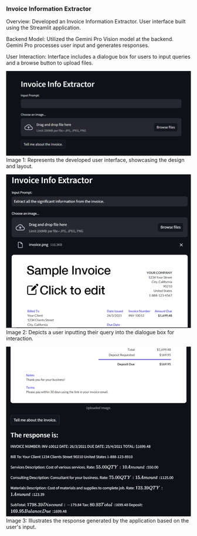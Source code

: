 ### Invoice Information Extractor

Overview:
Developed an Invoice Information Extractor.
User interface built using the Streamlit application.

Backend Model:
Utilized the Gemini Pro Vision model at the backend.
Gemini Pro processes user input and generates responses.

User Interaction:
Interface includes a dialogue box for users to input queries and a browse button to upload files.

![User Interface](https://github.com/Harshita1195/InvoiceInfoExtractor/blob/main/images/user_interface.PNG)
Image 1: Represents the developed user interface, showcasing the design and layout.

![Input Prompt](https://github.com/Harshita1195/InvoiceInfoExtractor/blob/main/images/input.PNG)
Image 2: Depicts a user inputting their query into the dialogue box for interaction.

![Response](https://github.com/Harshita1195/InvoiceInfoExtractor/blob/main/images/response.PNG)
Image 3: Illustrates the response generated by the application based on the user's input.

